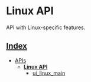 # Linux API

API with Linux-specific features.

## [Index](../../README.md)
- [APIs](../README.md)
  - **[Linux API](./README.md)**
    - [ui_linux_main](./ui_linux_main.md)
